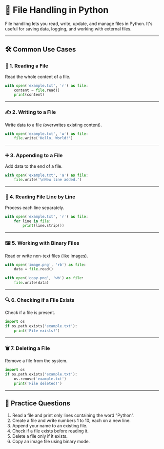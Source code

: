 # 📁 File Handling in Python

File handling lets you read, write, update, and manage files in Python. It's useful for saving data, logging, and working with external files.

---

## 🛠️ Common Use Cases

### 📖 1. Reading a File
Read the whole content of a file.

```python
with open('example.txt', 'r') as file:
    content = file.read()
    print(content)
```

---

### ✍️ 2. Writing to a File
Write data to a file (overwrites existing content).

```python
with open('example.txt', 'w') as file:
    file.write('Hello, World!')
```

---

### ➕ 3. Appending to a File
Add data to the end of a file.

```python
with open('example.txt', 'a') as file:
    file.write('\nNew line added.')
```

---

### 📄 4. Reading File Line by Line
Process each line separately.

```python
with open('example.txt', 'r') as file:
    for line in file:
        print(line.strip())
```

---

### 🖼️ 5. Working with Binary Files
Read or write non-text files (like images).

```python
with open('image.png', 'rb') as file:
    data = file.read()
```

```python
with open('copy.png', 'wb') as file:
    file.write(data)
```

---

### 🔍 6. Checking if a File Exists
Check if a file is present.

```python
import os
if os.path.exists('example.txt'):
    print('File exists!')
```

---

### 🗑️ 7. Deleting a File
Remove a file from the system.

```python
import os
if os.path.exists('example.txt'):
    os.remove('example.txt')
    print('File deleted!')
```

---

## 📝 Practice Questions

1. Read a file and print only lines containing the word "Python".
2. Create a file and write numbers 1 to 10, each on a new line.
3. Append your name to an existing file.
4. Check if a file exists before reading it.
5. Delete a file only if it exists.
6. Copy an image file using binary mode.
